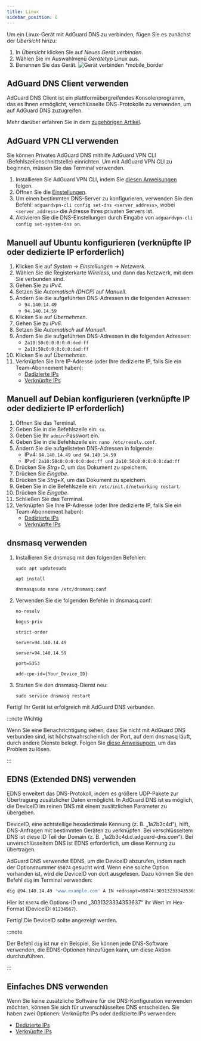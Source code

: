 ```yaml
---
title: Linux
sidebar_position: 6
---
```


Um ein Linux-Gerät mit AdGuard DNS zu verbinden, fügen Sie es zunächst der _Übersicht_ hinzu:

1. In _Übersicht_ klicken Sie auf _Neues Gerät verbinden_.
2. Wählen Sie im Auswahlmenü _Gerätetyp_ Linux aus.
3. Benennen Sie das Gerät.
   ![Gerät verbinden \*mobile_border](https://cdn.adtidy.org/content/kb/dns/private/new_dns/connect/choose_linux.png)

## AdGuard DNS Client verwenden

AdGuard DNS Client ist ein plattformübergreifendes Konsolenprogramm, das es Ihnen ermöglicht, verschlüsselte DNS-Protokolle zu verwenden, um auf AdGuard DNS zuzugreifen.

Mehr darüber erfahren Sie in dem [zugehörigen Artikel](/dns-client/overview/).

## AdGuard VPN CLI verwenden

Sie können Privates AdGuard DNS mithilfe AdGuard VPN CLI (Befehlszeilenschnittstelle) einrichten. Um mit AdGuard VPN CLI zu beginnen, müssen Sie das Terminal verwenden.

1. Installieren Sie AdGuard VPN CLI, indem Sie [diesen Anweisungen](https://adguard-vpn.com/kb/adguard-vpn-for-linux/installation/) folgen.
2. Öffnen Sie die [Einstellungen](https://adguard-vpn.com/kb/adguard-vpn-for-linux/settings/).
3. Um einen bestimmten DNS-Server zu konfigurieren, verwenden Sie den Befehl: `adguardvpn-cli config set-dns <server_address>`, wobei `<server_address>` die Adresse Ihres privaten Servers ist.
4. Aktivieren Sie die DNS-Einstellungen durch Eingabe von `adguardvpn-cli config set-system-dns on`.

## Manuell auf Ubuntu konfigurieren (verknüpfte IP oder dedizierte IP erforderlich)

1. Klicken Sie auf _System_ → _Einstellungen_ → _Netzwerk_.
2. Wählen Sie die Registerkarte _Wireless_, und dann das Netzwerk, mit dem Sie verbunden sind.
3. Gehen Sie zu _IPv4_.
4. Setzen Sie _Automatisch (DHCP)_ auf _Manuell_.
5. Ändern Sie die aufgeführten DNS-Adressen in die folgenden Adressen:
    - `94.140.14.49`
    - `94.140.14.59`
6. Klicken Sie auf _Übernehmen_.
7. Gehen Sie zu _IPv6_.
8. Setzen Sie _Automatisch_ auf _Manuell_.
9. Ändern Sie die aufgeführten DNS-Adressen in die folgenden Adressen:
    - `2a10:50c0:0:0:0:0:ded:ff`
    - `2a10:50c0:0:0:0:0:dad:ff`
10. Klicken Sie auf _Übernehmen_.
11. Verknüpfen Sie Ihre IP-Adresse (oder Ihre dedizierte IP, falls Sie ein Team-Abonnement haben):
     - [Dedizierte IPs](/private-dns/connect-devices/other-options/dedicated-ip.md)
     - [Verknüpfte IPs](/private-dns/connect-devices/other-options/linked-ip.md)

## Manuell auf Debian konfigurieren (verknüpfte IP oder dedizierte IP erforderlich)

1. Öffnen Sie das Terminal.
2. Geben Sie in die Befehlszeile ein: `su`.
3. Geben Sie Ihr `admin`-Passwort ein.
4. Geben Sie in die Befehlszeile ein: `nano /etc/resolv.conf`.
5. Ändern Sie die aufgelisteten DNS-Adressen in folgende:
    - IPv4: `94.140.14.49 und 94.140.14.59`
    - IPv6: `2a10:50c0:0:0:0:0:ded:ff und 2a10:50c0:0:0:0:0:dad:ff`
6. Drücken Sie _Strg+O_, um das Dokument zu speichern.
7. Drücken Sie _Eingabe_.
8. Drücken Sie _Strg+X_, um das Dokument zu speichern.
9. Geben Sie in die Befehlszeile ein: `/etc/init.d/networking restart`.
10. Drücken Sie _Eingabe_.
11. Schließen Sie das Terminal.
12. Verknüpfen Sie Ihre IP-Adresse (oder Ihre dedizierte IP, falls Sie ein Team-Abonnement haben):
     - [Dedizierte IPs](/private-dns/connect-devices/other-options/dedicated-ip.md)
     - [Verknüpfte IPs](/private-dns/connect-devices/other-options/linked-ip.md)

## dnsmasq verwenden

1. Installieren Sie dnsmasq mit den folgenden Befehlen:

   `sudo apt updatesudo`

   `apt install`

   `dnsmasqsudo nano /etc/dnsmasq.conf`

2. Verwenden Sie die folgenden Befehle in dnsmasq.conf:

   `no-resolv`

   `bogus-priv`

   `strict-order`

   `server=94.140.14.49`

   `server=94.140.14.59`

   `port=5353`

   `add-cpe-id={Your_Device_ID}`

3. Starten Sie den dnsmasq-Dienst neu:

   `sudo service dnsmasq restart`

Fertig! Ihr Gerät ist erfolgreich mit AdGuard DNS verbunden.

:::note Wichtig

Wenn Sie eine Benachrichtigung sehen, dass Sie nicht mit AdGuard DNS verbunden sind, ist höchstwahrscheinlich der Port, auf dem dnsmasq läuft, durch andere Dienste belegt. Folgen Sie [diese Anweisungen](https://github.com/AdguardTeam/AdGuardHome/wiki/FAQ#bindinuse), um das Problem zu lösen.

:::

## EDNS (Extended DNS) verwenden

EDNS erweitert das DNS-Protokoll, indem es größere UDP-Pakete zur Übertragung zusätzlicher Daten ermöglicht. In AdGuard DNS ist es möglich, die DeviceID im reinen DNS mit einem zusätzlichen Parameter zu übergeben.

DeviceID, eine achtstellige hexadezimale Kennung (z. B. „1a2b3c4d“), hilft, DNS-Anfragen mit bestimmten Geräten zu verknüpfen. Bei verschlüsseltem DNS ist diese ID Teil der Domain (z. B. „1a2b3c4d.d.adguard-dns.com“). Bei unverschlüsseltem DNS ist EDNS erforderlich, um diese Kennung zu übertragen.

AdGuard DNS verwendet EDNS, um die DeviceID abzurufen, indem nach der Optionsnummer `65074` gesucht wird. Wenn eine solche Option vorhanden ist, wird die DeviceID von dort ausgelesen. Dazu können Sie den Befehl `dig` im Terminal verwenden:

```sh
dig @94.140.14.49 'www.example.com' A IN +ednsopt=65074:3031323334353637
```

Hier ist `65074` die Options-ID und „3031323334353637“ ihr Wert im Hex-Format (DeviceID: `01234567`).

Fertig! Die DeviceID sollte angezeigt werden.

:::note

Der Befehl `dig` ist nur ein Beispiel, Sie können jede DNS-Software verwenden, die EDNS-Optionen hinzufügen kann, um diese Aktion durchzuführen.

:::

## Einfaches DNS verwenden

Wenn Sie keine zusätzliche Software für die DNS-Konfiguration verwenden möchten, können Sie sich für unverschlüsseltes DNS entscheiden. Sie haben zwei Optionen: Verknüpfte IPs oder dedizierte IPs verwenden:

 - [Dedizierte IPs](/private-dns/connect-devices/other-options/dedicated-ip.md)
 - [Verknüpfte IPs](/private-dns/connect-devices/other-options/linked-ip.md)

